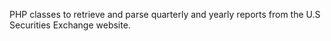 PHP classes to retrieve and parse quarterly and yearly reports from the U.S Securities Exchange website.

